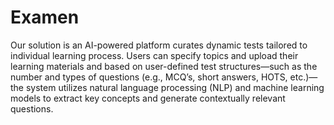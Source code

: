 # Examen

Our solution is an AI-powered platform curates dynamic tests tailored to individual learning process. Users can specify topics and upload their learning materials and based on user-defined test structures—such as the number and types of questions (e.g., MCQ’s, short answers, HOTS, etc.)—the system utilizes natural language processing (NLP) and machine learning models to extract key concepts and generate contextually relevant questions.

